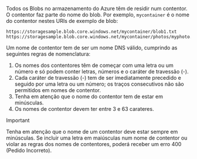 Todos os Blobs no armazenamento do Azure têm de residir num contentor. O contentor faz parte do nome do blob. Por exemplo, `mycontainer` é o nome do contentor nestes URIs de exemplo de blob:

    https://storagesample.blob.core.windows.net/mycontainer/blob1.txt
    https://storagesample.blob.core.windows.net/mycontainer/photos/myphoto.jpg

Um nome de contentor tem de ser um nome DNS válido, cumprindo as seguintes regras de nomenclatura:

1. Os nomes dos contentores têm de começar com uma letra ou um número e só podem conter letras, números e o caráter de travessão (-).
2. Cada caráter de travessão (-) tem de ser imediatamente precedido e seguido por uma letra ou um número; os traços consecutivos não são permitidos em nomes de contentor.
3. Tenha em atenção que o nome do contentor tem de estar em minúsculas.
4. Os nomes de contentor devem ter entre 3 e 63 carateres.

> [!IMPORTANT]
> Tenha em atenção que o nome de um contentor deve estar sempre em minúsculas. Se incluir uma letra em maiúsculas num nome de contentor ou violar as regras dos nomes de contentores, poderá receber um erro 400 (Pedido Incorreto). 
> 
> 



<!--HONumber=Nov16_HO2-->


